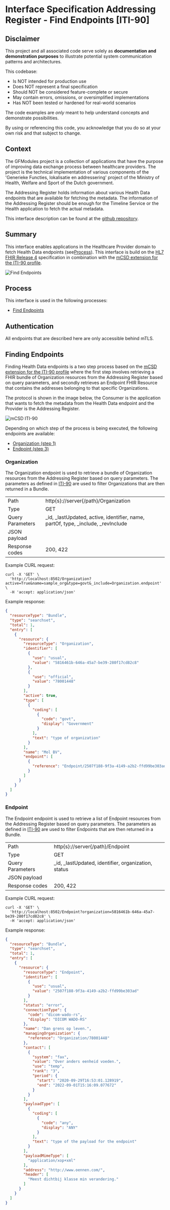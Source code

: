 # Interface Specification Addressing Register - Find Endpoints [ITI-90]

## Disclaimer

This project and all associated code serve solely as **documentation and demonstration purposes**
to illustrate potential system communication patterns and architectures.

This codebase:

- Is NOT intended for production use
- Does NOT represent a final specification
- Should NOT be considered feature-complete or secure
- May contain errors, omissions, or oversimplified implementations
- Has NOT been tested or hardened for real-world scenarios

The code examples are *only* meant to help understand concepts and demonstrate possibilities.

By using or referencing this code, you acknowledge that you do so at your own risk and that
subject to change.

## Context

The GFModules project is a collection of applications that have the purpose of improving data exchange process between
healthcare providers. The project is the technical implementation of various components of the 'Generieke Functies,
lokalisatie en addressering' project of the Ministry of Health, Welfare and Sport of the Dutch government.

The Addressing Register holds information about various Health Data endpoints that are available for fetching the
metadata. The information of the Addressing Register should be enough for the Timeline Service or the Health
application to fetch the actual metadata.

This interface description can be found at the [github repository](https://github.com/minvws/gfmodules-coordination/tree/main/docs/interface-definitions).

<div style="page-break-after: always;"></div>

## Summary

This interface enables applications in the Healthcare Provider domain to fetch Health Data endpoints (see[Process](#process)).
This interface is build on the [HL7 FHIR Release 4](https://hl7.org/fhir/r4/) specification in combination with the
 [mCSD extension for the ITI-90 profile](https://profiles.ihe.net/ITI/mCSD/ITI-90.html).

![Find Endpoints](../images/structurizr-FindEndpoints.svg)

<div style="page-break-after: always;"></div>

## Process

This interface is used in the following processes:

- [Find Endpoints](../processes/find_endpoints.md)

## Authentication

All endpoints that are described here are only accessible behind mTLS.

## Finding Endpoints

Finding Health Data endpoints is a two step process based on the
[mCSD extension for the ITI-90 profile](https://profiles.ihe.net/ITI/mCSD/ITI-90.html) where the first step involves
retrieving a FHIR bundle of Organization resources from the Addressing Register based on query parameters, and secondly
retrieves an Endpoint FHIR Resource that contains the addresses belonging to that specific Organizations.

The protocol is shown in the image below, the Consumer is the application that wants to fetch the metadata from the
Health Data endpoint and the Provider is the Addressing Register.

![mCSD ITI-90](../images/mcsd-iti90.svg)

Depending on which step of the process is being executed, the following endpoints are available:

- [Organization (step 1)](#organization)
- [Endpoint (step 3)](#endpoint)

<div style="page-break-after: always;"></div>

### Organization

The Organization endpoint is used to retrieve a bundle of Organization resources from the Addressing Register based on query
parameters. The parameters as defined in
[ITI-90](https://profiles.ihe.net/ITI/mCSD/ITI-90.html#23904122-organization-resource-message-semantics) are used to
filter Organizations that are then returned in a Bundle.

<!-- markdownlint-disable MD013 MD037 -->
|  |  |
|---|---|
| Path | http{s}://server{/path}/Organization |
| Type | GET |
| Query Parameters | _id, _lastUpdated, active, identifier, name, partOf, type, _include, _revInclude |
| JSON payload | |
| Response codes | 200, 422 |
<!-- markdownlint-enable MD013 MD037 -->

Example CURL request:

```curl
curl -X 'GET' \
  'http://localhost:8502/Organization?active=True&name=sample_org&type=govt&_include=Organization.endpoint' \
  -H 'accept: application/json'
```

Example response:

```json
{
  "resourceType": "Bundle",
  "type": "searchset",
  "total": 1,
  "entry": [
    {
      "resource": {
        "resourceType": "Organization",
        "identifier": [
          {
            "use": "usual",
            "value": "5816461b-646a-45a7-be39-280f17cd82c8"
          },
          {
            "use": "official",
            "value": "78001448"
          }
        ],
        "active": true,
        "type": [
          {
            "coding": [
              {
                "code": "govt",
                "display": "Government"
              }
            ],
            "text": "type of organization"
          }
        ],
        "name": "Mol BV",
        "endpoint": [
          {
            "reference": "Endpoint/2507f188-9f3a-4149-a2b2-ffd99be303ad"
          }
        ]
      }
    }
  ]
}
```

### Endpoint

The Endpoint endpoint is used to retrieve a list of Endpoint resources from the Addressing Register based on query
parameters. The parameters as defined in
[ITI-90](https://profiles.ihe.net/ITI/mCSD/ITI-90.html#23904128-endpoint-resource-message-semantics) are used to
filter Endpoints that are then returned in a Bundle.

<!-- markdownlint-disable MD013 MD037-->
|  |  |
|---|---|
| Path | http{s}://server{/path}/Endpoint |
| Type | GET |
| Query Parameters | _id, _lastUpdated, identifier, organization, status |
| JSON payload | |
| Response codes | 200, 422 |
<!-- markdownlint-enable MD013 MD037-->

Example CURL request:

```curl
curl -X 'GET' \
  'http://localhost:8502/Endpoint?organization=5816461b-646a-45a7-be39-280f17cd82c8' \
  -H 'accept: application/json'
```

Example response:

```json
{
  "resourceType": "Bundle",
  "type": "searchset",
  "total": 1,
  "entry": [
    {
      "resource": {
        "resourceType": "Endpoint",
        "identifier": [
          {
            "use": "usual",
            "value": "2507f188-9f3a-4149-a2b2-ffd99be303ad"
          }
        ],
        "status": "error",
        "connectionType": {
          "code": "dicom-wado-rs",
          "display": "DICOM WADO-RS"
        },
        "name": "Dan grens op leven.",
        "managingOrganization": {
          "reference": "Organization/78001448"
        },
        "contact": [
          {
            "system": "fax",
            "value": "Over anders eenheid voeden.",
            "use": "temp",
            "rank": "3",
            "period": {
              "start": "2020-09-29T16:53:01.128919",
              "end": "2022-09-01T15:16:09.077672"
            }
          }
        ],
        "payloadType": [
          {
            "coding": [
              {
                "code": "any",
                "display": "ANY"
              }
            ],
            "text": "type of the payload for the endpoint"
          }
        ],
        "payloadMimeType": [
          "application/xop+xml"
        ],
        "address": "http://www.oennen.com/",
        "header": [
          "Meest dichtbij klasse min verandering."
        ]
      }
    }
  ]
}
```
